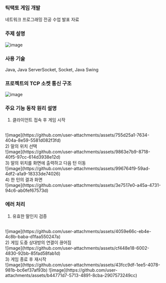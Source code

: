 ### 틱택토 게임 개발
네트워크 프로그래밍 전공 수업 발표 자료

### 주제 설명
![image](https://github.com/user-attachments/assets/4cf712bb-d180-4c42-8522-f13145876712)

### 사용 기술
Java, Java ServerSocket, Socket, Java Swing

### 프로젝트의 TCP 소켓 통신 구조
![image](https://github.com/user-attachments/assets/192a5468-a6a8-4a84-955e-31a1d70c936f)

### 주요 기능 동작 원리 설명
1) 클라이언트 접속 후 게임 시작
<br>
![image](https://github.com/user-attachments/assets/755d25a1-7634-404a-8e59-5581d082f3fd)
<br>
2) 말의 위치 선택
<br>
![image](https://github.com/user-attachments/assets/9863e7b9-8718-40f5-97cc-614d3938e12d)
<br>
3) 말의 위치를 화면에 출력하고 다음 턴 이동
<br>
![image](https://github.com/user-attachments/assets/996764f9-59ad-4df2-a1a9-18333de74026)
<br>
4) 한 턴의 결과 화면
<br>
![image](https://github.com/user-attachments/assets/3e7517e0-a45a-4731-94c6-ab0fef67573d)

### 에러 처리
1) 유효한 말인지 검증
<br>
![image](https://github.com/user-attachments/assets/4059e66c-eb4e-4c8b-baba-d1faa550247a)
<br>
2) 게임 도중 상대방의 연결이 끊어짐
<br>
![image](https://github.com/user-attachments/assets/cf448e18-6002-4830-92bb-85fad58fab1d)
<br>
3) 게임 종료 후 재시작
<br>
![image](https://github.com/user-attachments/assets/43fcc9df-1ee5-4078-981b-bc6ef37af93b)
![image](https://github.com/user-attachments/assets/b44771d7-5713-4891-8cba-2907573249cc)






